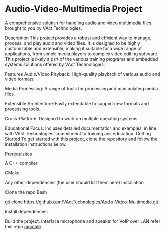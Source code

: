 
# Audio-Video-Multimedia Project
A comprehensive solution for handling audio and video multimedia files, brought to you by VAct Technologies.

Description
This project provides a robust and efficient way to manage, process, and play audio and video files. It is designed to be highly customizable and extensible, making it suitable for a wide range of applications, from simple media players to complex video editing software. This project is likely a part of the various training programs and embedded systems solutions offered by VAct Technologies.

Features
Audio/Video Playback: High-quality playback of various audio and video formats.

Media Processing: A range of tools for processing and manipulating media files.

Extensible Architecture: Easily extendable to support new formats and processing tools.

Cross-Platform: Designed to work on multiple operating systems.

Educational Focus: Includes detailed documentation and examples, in line with VAct Technologies' commitment to training and education.
Getting Started
To get started with this project, clone the repository and follow the installation instructions below.

Prerequisites

A C++ compiler

CMake

Any other dependencies (the user should list them here)
Installation

Clone the repo
Bash

git clone https://github.com/VActTechnologies/Audio-Video-Multimedia.git

Install dependencies.

Build the project.
Interface microphone and speaker for VoIP over LAN
refer this repo [mumble](https://github.com/mumble-voip/mumble)
